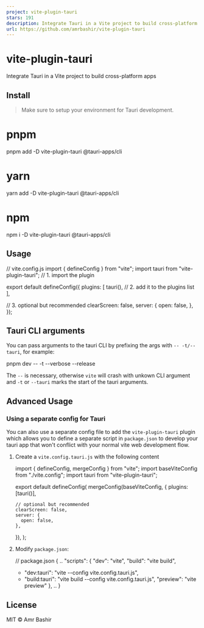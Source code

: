 ```yaml
---
project: vite-plugin-tauri
stars: 191
description: Integrate Tauri in a Vite project to build cross-platform apps.
url: https://github.com/amrbashir/vite-plugin-tauri
---
```


vite-plugin-tauri
=================

Integrate Tauri in a Vite project to build cross-platform apps

Install
-------

> Make sure to setup your environment for Tauri development.

# pnpm
pnpm add -D vite-plugin-tauri @tauri-apps/cli
# yarn
yarn add -D vite-plugin-tauri @tauri-apps/cli
# npm
npm i -D vite-plugin-tauri @tauri-apps/cli

Usage
-----

// vite.config.js
import { defineConfig } from "vite";
import tauri from "vite-plugin-tauri"; // 1. import the plugin

export default defineConfig({
  plugins: \[
    tauri(), // 2. add it to the plugins list
  \],

  // 3. optional but recommended
  clearScreen: false,
  server: {
    open: false,
  },
});

Tauri CLI arguments
-------------------

You can pass arguments to the tauri CLI by prefixing the args with `-- -t/--tauri`, for example:

pnpm dev -- -t --verbose --release

The `--` is necessary, otherwise `vite` will crash with unkown CLI argument and `-t` or `--tauri` marks the start of the tauri arguments.

Advanced Usage
--------------

### Using a separate config for Tauri

You can also use a separate config file to add the `vite-plugin-tauri` plugin which allows you to define a separate script in `package.json` to develop your tauri app that won't conflict with your normal vite web development flow.

1.  Create a `vite.config.tauri.js` with the following content
    
    import { defineConfig, mergeConfig } from "vite";
    import baseViteConfig from "./vite.config";
    import tauri from "vite-plugin-tauri";
    
    export default defineConfig(
      mergeConfig(baseViteConfig, {
        plugins: \[tauri()\],
    
        // optional but recommended
        clearScreen: false,
        server: {
          open: false,
        },
      }),
    );
    
2.  Modify `package.json`:
    
    // package.json
    {
      ..
      "scripts": {
        "dev": "vite",
        "build": "vite build",
    +   "dev:tauri": "vite --config vite.config.tauri.js",
    +   "build:tauri": "vite build --config vite.config.tauri.js",
        "preview": "vite preview"
      },
      ..
    }
    

License
-------

MIT © Amr Bashir
